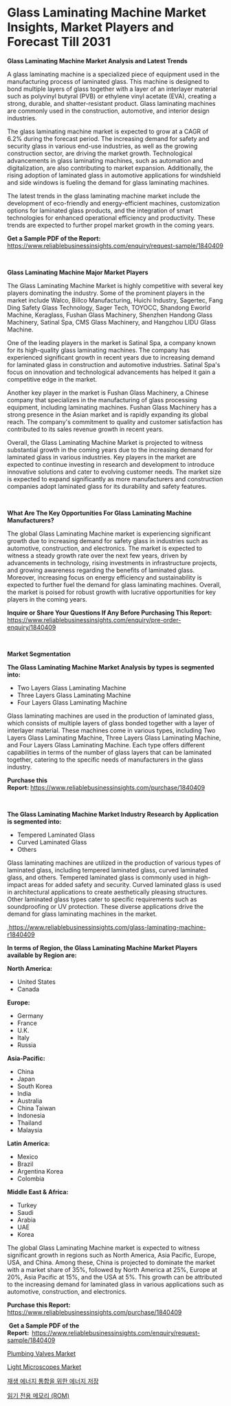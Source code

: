 <p><h1>Glass Laminating Machine Market Insights, Market Players and Forecast Till 2031</h1></p><p><strong>Glass Laminating Machine Market Analysis and Latest Trends</strong></p>
<p><p>A glass laminating machine is a specialized piece of equipment used in the manufacturing process of laminated glass. This machine is designed to bond multiple layers of glass together with a layer of an interlayer material such as polyvinyl butyral (PVB) or ethylene vinyl acetate (EVA), creating a strong, durable, and shatter-resistant product. Glass laminating machines are commonly used in the construction, automotive, and interior design industries.</p><p>The glass laminating machine market is expected to grow at a CAGR of 6.2% during the forecast period. The increasing demand for safety and security glass in various end-use industries, as well as the growing construction sector, are driving the market growth. Technological advancements in glass laminating machines, such as automation and digitalization, are also contributing to market expansion. Additionally, the rising adoption of laminated glass in automotive applications for windshield and side windows is fueling the demand for glass laminating machines.</p><p>The latest trends in the glass laminating machine market include the development of eco-friendly and energy-efficient machines, customization options for laminated glass products, and the integration of smart technologies for enhanced operational efficiency and productivity. These trends are expected to further propel market growth in the coming years.</p></p>
<p><strong>Get a Sample PDF of the Report:&nbsp;</strong> <a href="https://www.reliablebusinessinsights.com/enquiry/request-sample/1840409">https://www.reliablebusinessinsights.com/enquiry/request-sample/1840409</a></p>
<p>&nbsp;</p>
<p><strong>Glass Laminating Machine Major Market Players</strong></p>
<p><p>The Glass Laminating Machine Market is highly competitive with several key players dominating the industry. Some of the prominent players in the market include Walco, Billco Manufacturing, Huichi Industry, Sagertec, Fang Ding Safety Glass Technology, Sager Tech, TOYOCC, Shandong Eworld Machine, Keraglass, Fushan Glass Machinery, Shenzhen Handong Glass Machinery, Satinal Spa, CMS Glass Machinery, and Hangzhou LIDU Glass Machine.</p><p>One of the leading players in the market is Satinal Spa, a company known for its high-quality glass laminating machines. The company has experienced significant growth in recent years due to increasing demand for laminated glass in construction and automotive industries. Satinal Spa's focus on innovation and technological advancements has helped it gain a competitive edge in the market.</p><p>Another key player in the market is Fushan Glass Machinery, a Chinese company that specializes in the manufacturing of glass processing equipment, including laminating machines. Fushan Glass Machinery has a strong presence in the Asian market and is rapidly expanding its global reach. The company's commitment to quality and customer satisfaction has contributed to its sales revenue growth in recent years.</p><p>Overall, the Glass Laminating Machine Market is projected to witness substantial growth in the coming years due to the increasing demand for laminated glass in various industries. Key players in the market are expected to continue investing in research and development to introduce innovative solutions and cater to evolving customer needs. The market size is expected to expand significantly as more manufacturers and construction companies adopt laminated glass for its durability and safety features.</p></p>
<p>&nbsp;</p>
<p><strong>What Are The Key Opportunities For Glass Laminating Machine Manufacturers?</strong></p>
<p><p>The global Glass Laminating Machine market is experiencing significant growth due to increasing demand for safety glass in industries such as automotive, construction, and electronics. The market is expected to witness a steady growth rate over the next few years, driven by advancements in technology, rising investments in infrastructure projects, and growing awareness regarding the benefits of laminated glass. Moreover, increasing focus on energy efficiency and sustainability is expected to further fuel the demand for glass laminating machines. Overall, the market is poised for robust growth with lucrative opportunities for key players in the coming years.</p></p>
<p><strong>Inquire or Share Your Questions If Any Before Purchasing This Report:</strong> <a href="https://www.reliablebusinessinsights.com/enquiry/pre-order-enquiry/1840409">https://www.reliablebusinessinsights.com/enquiry/pre-order-enquiry/1840409</a></p>
<p>&nbsp;</p>
<p><strong>Market Segmentation</strong></p>
<p><strong>The Glass Laminating Machine Market Analysis by types is segmented into:</strong></p>
<p><ul><li>Two Layers Glass Laminating Machine</li><li>Three Layers Glass Laminating Machine</li><li>Four Layers Glass Laminating Machine</li></ul></p>
<p><p>Glass laminating machines are used in the production of laminated glass, which consists of multiple layers of glass bonded together with a layer of interlayer material. These machines come in various types, including Two Layers Glass Laminating Machine, Three Layers Glass Laminating Machine, and Four Layers Glass Laminating Machine. Each type offers different capabilities in terms of the number of glass layers that can be laminated together, catering to the specific needs of manufacturers in the glass industry.</p></p>
<p><strong>Purchase this Report:&nbsp;</strong><a href="https://www.reliablebusinessinsights.com/purchase/1840409">https://www.reliablebusinessinsights.com/purchase/1840409</a></p>
<p>&nbsp;</p>
<p><strong>The Glass Laminating Machine Market Industry Research by Application is segmented into:</strong></p>
<p><ul><li>Tempered Laminated Glass</li><li>Curved Laminated Glass</li><li>Others</li></ul></p>
<p><p>Glass laminating machines are utilized in the production of various types of laminated glass, including tempered laminated glass, curved laminated glass, and others. Tempered laminated glass is commonly used in high-impact areas for added safety and security. Curved laminated glass is used in architectural applications to create aesthetically pleasing structures. Other laminated glass types cater to specific requirements such as soundproofing or UV protection. These diverse applications drive the demand for glass laminating machines in the market.</p></p>
<p><a href="https://www.reliablebusinessinsights.com/glass-laminating-machine-r1840409">&nbsp;https://www.reliablebusinessinsights.com/glass-laminating-machine-r1840409</a></p>
<p><strong>In terms of Region, the Glass Laminating Machine Market Players available by Region are:</strong></p>
<p>
    <p> <strong> North America: </strong>
        <ul>
            <li>United States</li>
            <li>Canada</li>
        </ul>
        </p> 
    <p> <strong> Europe: </strong>
        <ul>
            <li>Germany</li>
            <li>France</li>
            <li>U.K.</li>
            <li>Italy</li>
            <li>Russia</li>
        </ul>
        </p> 
    <p> <strong> Asia-Pacific: </strong>
        <ul>
            <li>China</li>
            <li>Japan</li>
            <li>South Korea</li>
            <li>India</li>
            <li>Australia</li>
            <li>China Taiwan</li>
            <li>Indonesia</li>
            <li>Thailand</li>
            <li>Malaysia</li>
        </ul>
        </p> 
    <p> <strong> Latin America: </strong>
        <ul>
            <li>Mexico</li>
            <li>Brazil</li>
            <li>Argentina Korea</li>
            <li>Colombia</li>
        </ul>
        </p> 
    <p> <strong> Middle East & Africa: </strong>
        <ul>
            <li>Turkey</li>
            <li>Saudi</li>
            <li>Arabia</li>
            <li>UAE</li>
            <li>Korea</li>
        </ul>
    </p>
    </p>
<p><p>The global Glass Laminating Machine market is expected to witness significant growth in regions such as North America, Asia Pacific, Europe, USA, and China. Among these, China is projected to dominate the market with a market share of 35%, followed by North America at 25%, Europe at 20%, Asia Pacific at 15%, and the USA at 5%. This growth can be attributed to the increasing demand for laminated glass in various applications such as automotive, construction, and electronics.</p></p>
<p><strong>Purchase this Report: </strong><a href="https://www.reliablebusinessinsights.com/purchase/1840409">https://www.reliablebusinessinsights.com/purchase/1840409</a></p>
<p>&nbsp;<strong>Get a Sample PDF of the Report:&nbsp;&nbsp;</strong><a href="https://www.reliablebusinessinsights.com/enquiry/request-sample/1840409">https://www.reliablebusinessinsights.com/enquiry/request-sample/1840409</a></p>
<p><strong></strong></p>
<p><p><a href="https://github.com/lbird53714/Market-Research-Report-List-5/blob/main/plumbing-valves-market.md">Plumbing Valves Market</a></p><p><a href="https://github.com/dringals/Market-Research-Report-List-4/blob/main/light-microscopes-market.md">Light Microscopes Market</a></p><p><a href="https://github.com/marufmohassin05/Market-Research-Report-List-1/blob/main/1542330172124.md">재생 에너지 통합을 위한 에너지 저장</a></p><p><a href="https://github.com/lzuwsfreyoq70/Market-Research-Report-List-2/blob/main/1239956172125.md">읽기 전용 메모리 (ROM)</a></p></p>